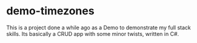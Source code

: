 # demo-timezones
This is a project done a while ago as a Demo to demonstrate my full stack skills. Its basically a CRUD app with some minor twists, written in C#.
